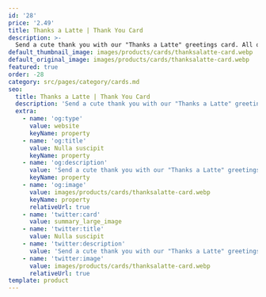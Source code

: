 ```yaml
---
id: '28'
price: '2.49'
title: Thanks a Latte | Thank You Card
description: >-
  Send a cute thank you with our "Thanks a Latte" greetings card. All of our cards are blank inside, so you have plenty of room for your special message. Size: A6. Envelope: White self-seal wallet style
default_thumbnail_image: images/products/cards/thanksalatte-card.webp
default_original_image: images/products/cards/thanksalatte-card.webp
featured: true
order: -28
category: src/pages/category/cards.md
seo:
  title: Thanks a Latte | Thank You Card
  description: 'Send a cute thank you with our "Thanks a Latte" greetings card. All of our cards are blank inside, so you have plenty of room for your special message. Size: A6. Envelope: White self-seal wallet style'
  extra:
    - name: 'og:type'
      value: website
      keyName: property
    - name: 'og:title'
      value: Nulla suscipit
      keyName: property
    - name: 'og:description'
      value: 'Send a cute thank you with our "Thanks a Latte" greetings card. All of our cards are blank inside, so you have plenty of room for your special message. Size: A6. Envelope: White self-seal wallet style'
      keyName: property
    - name: 'og:image'
      value: images/products/cards/thanksalatte-card.webp
      keyName: property
      relativeUrl: true
    - name: 'twitter:card'
      value: summary_large_image
    - name: 'twitter:title'
      value: Nulla suscipit
    - name: 'twitter:description'
      value: 'Send a cute thank you with our "Thanks a Latte" greetings card. All of our cards are blank inside, so you have plenty of room for your special message. Size: A6. Envelope: White self-seal wallet style'
    - name: 'twitter:image'
      value: images/products/cards/thanksalatte-card.webp
      relativeUrl: true
template: product
---
```

